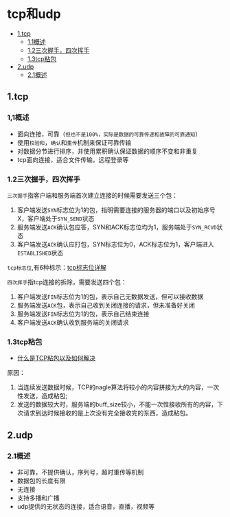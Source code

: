 # tcp和udp

<!-- vim-markdown-toc Marked -->

* [1.tcp](#1.tcp)
    - [1,1概述](#1,1概述)
    - [1.2三次握手，四次挥手](#1.2三次握手，四次挥手)
    - [1.3tcp粘包](#1.3tcp粘包)
* [2.udp](#2.udp)
    - [2.1概述](#2.1概述)

<!-- vim-markdown-toc -->

## 1.tcp

### 1,1概述

- 面向连接，可靠（`但也不是100%，实际是数据的可靠传递和故障的可靠通知`）
- 使用`校验和`，`确认`和`重传`机制来保证可靠传输
- 对数据分节进行排序，并使用累积确认保证数据的顺序不变和非重复
- tcp面向连接，适合文件传输，远程登录等

### 1.2三次握手，四次挥手

`三次握手`指客户端和服务端首次建立连接的时候需要发送三个包：

1. 客户端发送`SYN`标志位为1的包，指明需要连接的服务器的端口以及初始序号X，客户端处于`SYN_SEND`状态
2. 服务端发送`ACK`确认包应答，SYN和ACK标志位均为1，服务端处于`SYN_RCVD`状态
3. 客户端发送`ACK`确认应打包，SYN标志位为0，ACK标志位为1，客户端进入`ESTABLISHED`状态

`tcp标志位`,有6种标示：[tcp标志位详解](https://blog.csdn.net/chenvast/article/details/77978367)

`四次挥手`指tcp连接的拆除，需要发送四个包：

1. 客户端发送`FIN`标志位为1的包，表示自己无数据发送，但可以接收数据
2. 服务端发送`ACK`包，表示自己收到关闭连接的请求，但未准备好关闭
3. 服务端发送`FIN`标志位为1的包，表示自己结束连接
4. 客户端发送`ACK`确认收到服务端的关闭请求

### 1.3tcp粘包

- [什么是TCP粘包以及如何解决](https://blog.csdn.net/weixin_41047704/article/details/85340311)

原因：

1. 当连续发送数据时候，TCP的nagle算法将较小的内容拼接为大的内容，一次性发送，造成粘包;
2. 发送的数据较大时，服务端的buff_size较小，不能一次性接收所有的内容，下次请求到达时候接收的是上次没有完全接收完的东西，造成粘包。

## 2.udp

### 2.1概述

- 非可靠，不提供确认，序列号，超时重传等机制
- 数据包的长度有限
- 无连接
- 支持多播和广播
- udp提供的无状态的连接，适合语音，直播，视频等

